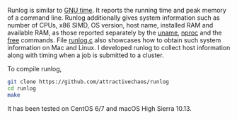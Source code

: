 Runlog is similar to [GNU time][gtime]. It reports the running time and peak
memory of a command line. Runlog additionally gives system information such as
number of CPUs, x86 SIMD, OS version, host name, installed RAM and available
RAM, as those reported separately by the [uname][uname], [nproc][nproc] and the
[free][ufree] commands. File [runlog.c](runlog.c) also showcases how to obtain
such system information on Mac and Linux. I developed runlog to collect host
information along with timing when a job is submitted to a cluster.

To compile runlog,
```sh
git clone https://github.com/attractivechaos/runlog
cd runlog
make
```
It has been tested on CentOS 6/7 and macOS High Sierra 10.13.

[gtime]: https://www.gnu.org/software/time/
[uname]: https://linux.die.net/man/1/uname
[nproc]: https://linux.die.net/man/1/nproc
[ufree]: https://linux.die.net/man/1/free
